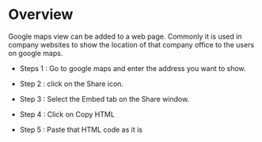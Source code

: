 # Overview

Google maps view can be added to a web page. Commonly it is used in company websites to show the location of that company office to the users on google maps.

- Steps 1 : Go to google maps and enter the address you want to show.

- Step 2 : click on the Share icon.

- Step 3 : Select the Embed tab on the Share window.

- Step 4 : Click on Copy HTML

- Step 5 : Paste that HTML code as it is
